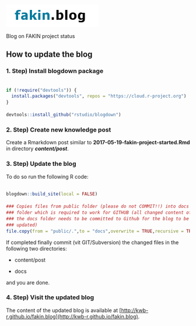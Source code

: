 <img src="themes/hugo-lithium-theme/static/images/fakin_blog.png" alt="fakin_blog_logo" />

Blog on FAKIN project status 


## How to update the blog

### 1. Step) Install blogdown package

```r

if (!require("devtools")) {
  install.packages("devtools", repos = "https://cloud.r-project.org")
}

devtools::install_github("rstudio/blogdown")
```

### 2. Step) Create new knowledge post

Create a Rmarkdown post similar to **2017-05-19-fakin-project-started.Rmd** in directory ***content/post***.

### 3. Step) Update the blog 

To do so run the following R code: 
```r

blogdown::build_site(local = FALSE)

### Copies files from public folder (please do not COMMIT!!) into docs 
### folder which is required to work for GITHUB (all changed content of 
### the docs folder needs to be committed to Github for the blog to be
### updated)
file.copy(from = "public/.",to = "docs",overwrite = TRUE,recursive = TRUE)
```

If completed finally commit (vit GIT/Subversion) the changed files in the following two directories:

- content/post

- docs


and you are done. 


### 4. Step) Visit the updated blog

The content of the updated blog is available at [http://kwb-r.github.io/fakin.blog](http://kwb-r.github.io/fakin.blog).

